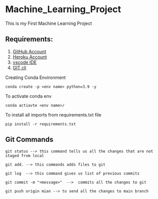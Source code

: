 # Machine_Learning_Project
This is my First Machine Learning Project

## Requirements:
1. [GitHub Account](https://github.com)
2. [Heroku Account](https://dashboard.heroku/com/login)
3. [vscode IDE](https://code.visualstudio.com/download)
4. [GIT cli](https://git-scm.com/downloads)


Creating Conda Environment
```
conda create -p <env name> python=3.9 -y 
```
To activate conda env
```
conda actiavte <env name>/
```
To install all imports from requirements.txt file
```
pip install -r requirements.txt
```
## Git Commands
```
git status --> this command tells us all the changes that are not staged from local
```
```
git add. --> this commands adds files to git
```
```
git log  --> this command gives us list of previous commits
```
```
git commit -m "<message>"  -->  commits all the changes to git
```
```
git push origin mian --> to send all the changes to main branch
```




